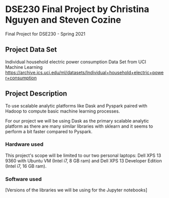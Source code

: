 # DSE230 Final Project by Christina Nguyen and Steven Cozine
Final Project for DSE230 - Spring 2021

## Project Data Set
Individual household electric power consumption Data Set from UCI Machine Learning 
https://archive.ics.uci.edu/ml/datasets/Individual+household+electric+power+consumption

## Project Description
To use scalable analytic platforms like Dask and Pyspark paired with Hadoop to compute basic machine learning processes. 

For our project we will be using Dask as the primary scalable analytic platform as there are many similar libraries with sklearn and it seems to perform a bit faster compared to Pyspark.

### Hardware used
This project's scope will be limited to our two personal laptops: Dell XPS 13 9360 with Ubuntu VM (Intel i7, 8 GB ram) and Dell XPS 13 Developer Edition (Intel i7, 16 GB ram).

### Software used
[Versions of the libraries we will be using for the Jupyter notebooks]
